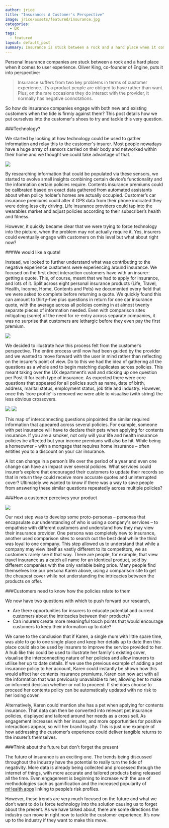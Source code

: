 ```yaml
---
author: jrice
title: "Insurance: A Customer's Perspective"
image: jrice/assets/featured/insurance.jpg
categories:
  - UX
tags:
  - featured
layout: default_post
summary: Insurance is stuck between a rock and a hard place when it comes to user experience. This post will detail some thoughts on what can be done in the short term to steer their customer’s experience in the right direction.
---
```


Personal Insurance companies are stuck between a rock and a hard place when it comes to user experience. Oliver King, co-founder of Engine, puts it into perspective:

<blockquote>Insurance suffers from two key problems in terms of customer experience. It’s a product people are obliged to have rather than want. Plus, on the rare occasions they do interact with the provider, it normally has negative connotations.</blockquote>

So how do insurance companies engage with both new and existing customers when the tide is firmly against them? This post details how we put ourselves into the customer's shoes to try and tackle this very question.

###Technology?

We started by looking at how technology could be used to gather information and relay this to the customer's insurer. Most people nowadays have a huge array of sensors carried on their body and networked within their home and we thought we could take advantage of that.

<img class="aligncenter" src="{{ site.github.url }}/jrice/assets/insurance1.jpg" />

By researching information that could be populated via these sensors, we started to evolve small insights combining certain device’s functionality and the information certain policies require. Contents insurance premiums could be calibrated based on exact data gathered from automated assistants about when policy holder’s homes are actually occupied. Customer’s car insurance premiums could alter if GPS data from their phone indicated they were doing less city driving. Life insurance providers could tap into the wearables market and adjust policies according to their subscriber’s health and fitness.

However, it quickly became clear that we were trying to force technology into the picture, when the problem may not actually require it. Yes, insurers could eventually engage with customers on this level but what about right now?

###We would like a quote!

Instead, we looked to further understand what was contributing to the negative experience customers were experiencing around insurance. We focused on the first direct interaction customers have with an insurer: getting a quote. This, of course, meant that we had to apply for insurance, and lots of it. Split across eight personal insurance products (Life, Travel, Health, Income, Home, Contents and Pets) we documented every field that we were asked to complete before returning a quote. We quickly found this can amount to thirty-five plus questions in return for one car insurance quote, with the average across all policies coming in at almost twenty separate pieces of information needed. Even with comparison sites mitigating (some) of the need for re-entry across separate companies, it was no surprise that customers are lethargic before they even pay the first premium.

<img class="aligncenter" src="{{ site.github.url }}/jrice/assets/insurance2.jpg" />

We decided to illustrate how this process felt from the customer’s perspective. The entire process until now had been guided by the provider and we wanted to move forward with the user in mind rather than reflecting on the insurer’s point of view. Do to this we had the idea of gathering all the questions as a whole and to begin matching duplicates across policies. This meant taking over the UX department’s wall and sticking up one question per Post-It for each type of insurance. As expected there were core questions that appeared for all policies such as name, date of birth, address, marital status, employment status, job title and industry. However, once this ‘core profile’ is removed we were able to visualise (with string) the less obvious crossovers.

<img class="aligncenter" src="{{ site.github.url }}/jrice/assets/insurance3.jpg" />

<img class="aligncenter" src="{{ site.github.url }}/jrice/assets/insurance4.jpg" />

This map of interconnecting questions pinpointed the similar required information that appeared across several policies. For example, someone with pet insurance will have to declare their pets when applying for contents insurance. If you are a smoker, not only will your life and health insurance policies be affected but your income premiums will also be hit. While being a homeowner – with a mortgage that requires home insurance – often entitles you to a discount on your car insurance.

A lot can change in a person’s life over the period of a year and even one change can have an impact over several policies. What services could insurer’s explore that encouraged their customers to update their records so that in return they could receive more accurate quotes and uninterrupted cover? Ultimately we wanted to know if there was a way to save people from answering these similar questions repeatedly across multiple policies?

###How a customer perceives your product

<img class="aligncenter" src="{{ site.github.url }}/jrice/assets/insurance5.png" />

Our next step was to develop some proto-personas – personas that encapsulate our understanding of who is using a company's services – to empathise with different customers and understand how they may view their insurance provider. One persona was completely new to insurance, another used comparison sites to search out the best deal while the third was loyal to one company. This step allowed us to understand that while a company may view itself as vastly different to its competitors, we as customers rarely see it that way. There are people, for example, that view travel insurance as a catch all name for an identical product, sold by different companies with the only variable being price. Many people find themselves like our persona Karen above, using a comparison site to get the cheapest cover while not understanding the intricacies between the products on offer.

###Customers need to know how the policies relate to them

We now have two questions with which to push forward our research,

* Are there opportunities for insurers to educate potential and current customers about the intricacies between their products?
* Can insurers create more meaningful touch points that would encourage customers to keep their information up to date?

We came to the conclusion that if Karen, a single mum with little spare time, was able to go to one single place and keep her details up to date then this place could also be used by insurers to improve the service provided to her. A hub like this could be used to illustrate her family's existing cover, visualise the interconnecting nature of her policies and allow insurers to utilise her up to date details. If we use the previous example of adding a pet insurance policy to her account, Karen could instantly be shown how this would affect her contents insurance premiums. Karen can now act with all the information that was previously unavailable to her, allowing her to make an informed decision whether or not to proceed. If she does choose to proceed her contents policy can be automatically updated with no risk to her losing cover.

Alternatively, Karen could mention she has a pet when applying for contents insurance. That data can then be converted into relevant pet insurance policies, displayed and tailored around her needs as a cross sell. As engagement increases with her insurer, and more opportunities for positive interactions appear, so will her brand loyalty. This is just one example of how addressing the customer’s experience could deliver tangible returns to the insurer’s themselves.

###Think about the future but don't forget the present

The future of insurance is an exciting one. The trends being discussed throughout the industry have the potential to really turn the tide of negativity. More data is already being collected and processed through the internet of things, with more accurate and tailored products being released all the time. Even engagement is beginning to increase with the use of methodologies such as gamification and the increased popularity of [mHealth apps](https://medium.com/@Adoriasoft_Com/healthcare-mobile-app-development-and-mhealth-apps-in-2017-eb307d4cad36) linking to people’s risk profiles.

However, these trends are very much focused on the future and what we don’t want to do is force technology into the solution causing us to forget about the present. As we have talked about, there are some directions the industry can move in right now to tackle the customer experience. It’s now up to the industry if they want to make this move.
